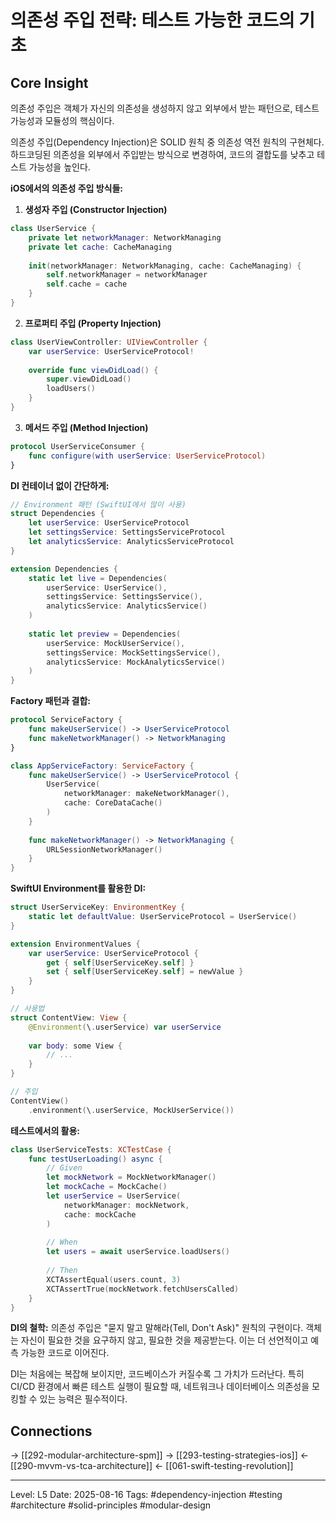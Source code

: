 # 의존성 주입 전략: 테스트 가능한 코드의 기초

## Core Insight
의존성 주입은 객체가 자신의 의존성을 생성하지 않고 외부에서 받는 패턴으로, 테스트 가능성과 모듈성의 핵심이다.

의존성 주입(Dependency Injection)은 SOLID 원칙 중 의존성 역전 원칙의 구현체다. 하드코딩된 의존성을 외부에서 주입받는 방식으로 변경하여, 코드의 결합도를 낮추고 테스트 가능성을 높인다.

**iOS에서의 의존성 주입 방식들:**

1. **생성자 주입 (Constructor Injection)**
```swift
class UserService {
    private let networkManager: NetworkManaging
    private let cache: CacheManaging
    
    init(networkManager: NetworkManaging, cache: CacheManaging) {
        self.networkManager = networkManager
        self.cache = cache
    }
}
```

2. **프로퍼티 주입 (Property Injection)**
```swift
class UserViewController: UIViewController {
    var userService: UserServiceProtocol!
    
    override func viewDidLoad() {
        super.viewDidLoad()
        loadUsers()
    }
}
```

3. **메서드 주입 (Method Injection)**
```swift
protocol UserServiceConsumer {
    func configure(with userService: UserServiceProtocol)
}
```

**DI 컨테이너 없이 간단하게:**
```swift
// Environment 패턴 (SwiftUI에서 많이 사용)
struct Dependencies {
    let userService: UserServiceProtocol
    let settingsService: SettingsServiceProtocol
    let analyticsService: AnalyticsServiceProtocol
}

extension Dependencies {
    static let live = Dependencies(
        userService: UserService(),
        settingsService: SettingsService(),
        analyticsService: AnalyticsService()
    )
    
    static let preview = Dependencies(
        userService: MockUserService(),
        settingsService: MockSettingsService(),
        analyticsService: MockAnalyticsService()
    )
}
```

**Factory 패턴과 결합:**
```swift
protocol ServiceFactory {
    func makeUserService() -> UserServiceProtocol
    func makeNetworkManager() -> NetworkManaging
}

class AppServiceFactory: ServiceFactory {
    func makeUserService() -> UserServiceProtocol {
        UserService(
            networkManager: makeNetworkManager(),
            cache: CoreDataCache()
        )
    }
    
    func makeNetworkManager() -> NetworkManaging {
        URLSessionNetworkManager()
    }
}
```

**SwiftUI Environment를 활용한 DI:**
```swift
struct UserServiceKey: EnvironmentKey {
    static let defaultValue: UserServiceProtocol = UserService()
}

extension EnvironmentValues {
    var userService: UserServiceProtocol {
        get { self[UserServiceKey.self] }
        set { self[UserServiceKey.self] = newValue }
    }
}

// 사용법
struct ContentView: View {
    @Environment(\.userService) var userService
    
    var body: some View {
        // ...
    }
}

// 주입
ContentView()
    .environment(\.userService, MockUserService())
```

**테스트에서의 활용:**
```swift
class UserServiceTests: XCTestCase {
    func testUserLoading() async {
        // Given
        let mockNetwork = MockNetworkManager()
        let mockCache = MockCache()
        let userService = UserService(
            networkManager: mockNetwork,
            cache: mockCache
        )
        
        // When
        let users = await userService.loadUsers()
        
        // Then
        XCTAssertEqual(users.count, 3)
        XCTAssertTrue(mockNetwork.fetchUsersCalled)
    }
}
```

**DI의 철학:**
의존성 주입은 "묻지 말고 말해라(Tell, Don't Ask)" 원칙의 구현이다. 객체는 자신이 필요한 것을 요구하지 않고, 필요한 것을 제공받는다. 이는 더 선언적이고 예측 가능한 코드로 이어진다.

DI는 처음에는 복잡해 보이지만, 코드베이스가 커질수록 그 가치가 드러난다. 특히 CI/CD 환경에서 빠른 테스트 실행이 필요할 때, 네트워크나 데이터베이스 의존성을 모킹할 수 있는 능력은 필수적이다.

## Connections
→ [[292-modular-architecture-spm]]
→ [[293-testing-strategies-ios]]
← [[290-mvvm-vs-tca-architecture]]
← [[061-swift-testing-revolution]]

---
Level: L5
Date: 2025-08-16
Tags: #dependency-injection #testing #architecture #solid-principles #modular-design